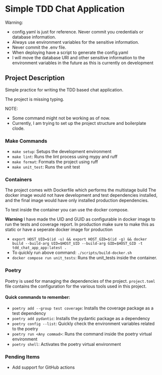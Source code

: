 # Simple TDD Chat Application


Warning:
- config.yaml is just for reference. Never commit you credentials or database information.
- Always use environment variables for the sensitive information.
- Never commit the .env file.
- When deploying have a script to generate the config.yaml
- I will move the database URI and other sensitive information to the environment variables in the future as this is currently on development


## Project Description
Simple practice for writing the TDD based chat application.

The project is missing typing.


NOTE:
- Some command might not be working as of now.
- Currently, I am trying to set up the project structure and boilerplate clode.

### Make Commands
- `make setup`: Setups the development environment
- `make lint`: Runs the lint process using mypy and ruff
- `make format`: Formats the project using ruff
- `make unit_test`: Runs the unit test

### Containers

The project comes with Dockerfile which performs the multistage build
The docker image would not have development and test dependencies installed, and the final image would have only installed production dependencies.

To test inside the container you can use the docker compose.

**Warning**
I have made the UID and GUID as configurable in docker image to run the tests and coverage report. In production make sure to make this as static or have a seperate docker image for production

- `export HOST_UID=$(id -u) && export HOST_GID=$(id -g) && docker build --build-arg UID=$HOST_UID --build-arg GID=$HOST_GID -t tdd_chat_app_app:latest .` 
- To quickly run above command: `./scripts/build-docker.sh`
- `docker compose run unit_tests`: Runs the unit_tests inside the container.


### Poetry

Poetry is used for managing the dependencies of the project.
`project.toml` file contains the configuration for the various tools used in this project.

#### Quick commands to remember:

- `poetry add --group test coverage`: Installs the coverage package as a test dependency
- `poetry add pydantic`: Installs the pydantic package as a dependency
- `poetry config --list`: Quickly check the environment variables related to the poetry
- `poetry run <Any commad>`: Runs the command inside the poetry virtual environment
- `poetry shell`: Activates the poetry virtual environment

### Pending Items
- Add support for GitHub actions
